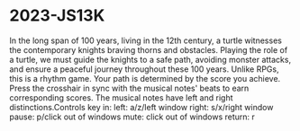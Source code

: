 # 2023-JS13K

In the long span of 100 years, living in the 12th century, a turtle witnesses the contemporary knights braving thorns and obstacles. Playing the role of a turtle, we must guide the knights to a safe path, avoiding monster attacks, and ensure a peaceful journey throughout these 100 years.
Unlike RPGs, this is a rhythm game. Your path is determined by the score you achieve.
Press the crosshair in sync with the musical notes' beats to earn corresponding scores.
The musical notes have left and right distinctions.Controls
key in: 
   left: a/z/left window
   right: s/x/right window
pause: p/click out of windows
mute: click out of windows
return: r